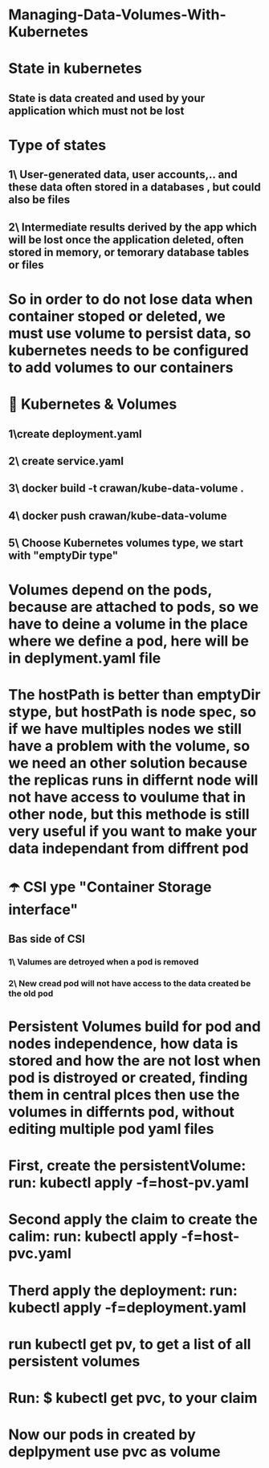 # Managing-Data-Volumes-With-Kubernetes

# State in kubernetes

## State is data created and used by your application which must not be lost

# Type of states

## 1\ User-generated data, user accounts,.. and these data often stored in a databases , but could also be files

## 2\ Intermediate results derived by the app which will be lost once the application deleted, often stored in memory, or temorary database tables or files

# So in order to do not lose data when container stoped or deleted, we must use volume to persist data, so kubernetes needs to be configured to add volumes to our containers

# 🌈 Kubernetes & Volumes

## 1\create deployment.yaml

## 2\ create service.yaml

## 3\ docker build -t crawan/kube-data-volume .

## 4\ docker push crawan/kube-data-volume

## 5\ Choose Kubernetes volumes type, we start with "emptyDir type"

# Volumes depend on the pods, because are attached to pods, so we have to deine a volume in the place where we define a pod, here will be in deplyment.yaml file

# The hostPath is better than emptyDir stype, but hostPath is node spec, so if we have multiples nodes we still have a problem with the volume, so we need an other solution because the replicas runs in differnt node will not have access to voulume that in other node, but this methode is still very useful if you want to make your data independant from diffrent pod

# ☂️ CSI ype "Container Storage interface"

## Bas side of CSI

### 1\ Valumes are detroyed when a pod is removed

### 2\ New cread pod will not have access to the data created be the old pod

# Persistent Volumes build for pod and nodes independence, how data is stored and how the are not lost when pod is distroyed or created, finding them in central plces then use the volumes in differnts pod, without editing multiple pod yaml files

# First, create the persistentVolume: run: kubectl apply -f=host-pv.yaml

# Second apply the claim to create the calim: run: kubectl apply -f=host-pvc.yaml

# Therd apply the deployment: run: kubectl apply -f=deployment.yaml

# run kubectl get pv, to get a list of all persistent volumes

# Run: $ kubectl get pvc, to your claim

# Now our pods in created by deplpyment use pvc as volume
